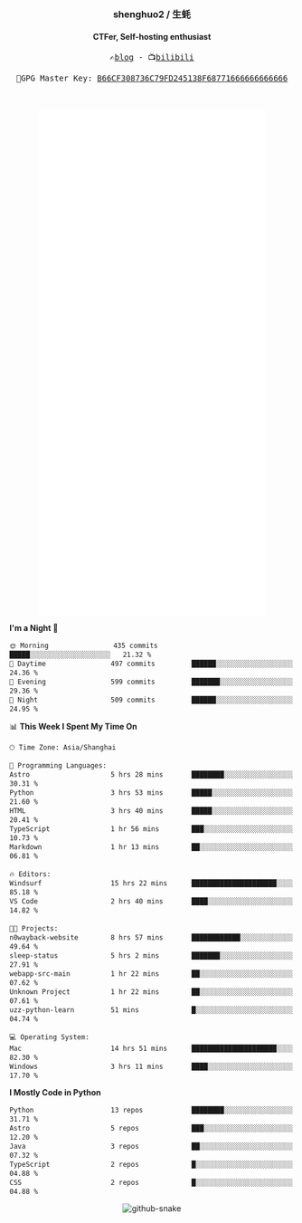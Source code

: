 <h3 align="center"> shenghuo2 / 生蚝 </h3>
<h4 align="center" >CTFer, Self-hosting enthusiast</h3>


<p align="center">
  <samp>
    ✍️<a href="https://blog.shenghuo2.top/">blog</a> -
    📺<a href="https://space.bilibili.com/85894935">bilibili</a>
  </samp>
</p>
<p align="center">
  <samp>
     🔐GPG Master Key: <a align="center" href="https://github.com/shenghuo2.gpg">B66CF308736C79FD245138F68771666666666666</a>
  </samp>
</p>
<br>
<p align="center">
  <a href="https://github.com/shenghuo2">
    <img width="400" align="top" src="https://github.com/shenghuo2/shenghuo2/blob/main/metrics.left.svg" />
  </a>
  <a href="https://github.com/shenghuo2">
    <img width="400" align="top" src="https://github.com/shenghuo2/shenghuo2/blob/main/metrics.right.svg" />
  </a>
</p>


<!--START_SECTION:waka-->
**I'm a Night 🦉** 

```text
🌞 Morning                435 commits         █████░░░░░░░░░░░░░░░░░░░░   21.32 % 
🌆 Daytime                497 commits         ██████░░░░░░░░░░░░░░░░░░░   24.36 % 
🌃 Evening                599 commits         ███████░░░░░░░░░░░░░░░░░░   29.36 % 
🌙 Night                  509 commits         ██████░░░░░░░░░░░░░░░░░░░   24.95 % 
```


📊 **This Week I Spent My Time On** 

```text
🕑︎ Time Zone: Asia/Shanghai

💬 Programming Languages: 
Astro                    5 hrs 28 mins       ████████░░░░░░░░░░░░░░░░░   30.31 % 
Python                   3 hrs 53 mins       █████░░░░░░░░░░░░░░░░░░░░   21.60 % 
HTML                     3 hrs 40 mins       █████░░░░░░░░░░░░░░░░░░░░   20.41 % 
TypeScript               1 hr 56 mins        ███░░░░░░░░░░░░░░░░░░░░░░   10.73 % 
Markdown                 1 hr 13 mins        ██░░░░░░░░░░░░░░░░░░░░░░░   06.81 % 

🔥 Editors: 
Windsurf                 15 hrs 22 mins      █████████████████████░░░░   85.18 % 
VS Code                  2 hrs 40 mins       ████░░░░░░░░░░░░░░░░░░░░░   14.82 % 

🐱‍💻 Projects: 
n0wayback-website        8 hrs 57 mins       ████████████░░░░░░░░░░░░░   49.64 % 
sleep-status             5 hrs 2 mins        ███████░░░░░░░░░░░░░░░░░░   27.91 % 
webapp-src-main          1 hr 22 mins        ██░░░░░░░░░░░░░░░░░░░░░░░   07.62 % 
Unknown Project          1 hr 22 mins        ██░░░░░░░░░░░░░░░░░░░░░░░   07.61 % 
uzz-python-learn         51 mins             █░░░░░░░░░░░░░░░░░░░░░░░░   04.74 % 

💻 Operating System: 
Mac                      14 hrs 51 mins      █████████████████████░░░░   82.30 % 
Windows                  3 hrs 11 mins       ████░░░░░░░░░░░░░░░░░░░░░   17.70 % 
```

**I Mostly Code in Python** 

```text
Python                   13 repos            ████████░░░░░░░░░░░░░░░░░   31.71 % 
Astro                    5 repos             ███░░░░░░░░░░░░░░░░░░░░░░   12.20 % 
Java                     3 repos             ██░░░░░░░░░░░░░░░░░░░░░░░   07.32 % 
TypeScript               2 repos             █░░░░░░░░░░░░░░░░░░░░░░░░   04.88 % 
CSS                      2 repos             █░░░░░░░░░░░░░░░░░░░░░░░░   04.88 % 
```




<!--END_SECTION:waka-->


<div align="center">
  <picture>
    <source media="(prefers-color-scheme: dark)" srcset="https://gist.githubusercontent.com/shenghuo2/bfce20b14ab0484cef03bae6e60e0b3a/raw/github-snake-dark.svg" />
    <source media="(prefers-color-scheme: light)" srcset="https://gist.githubusercontent.com/shenghuo2/bfce20b14ab0484cef03bae6e60e0b3a/raw/github-snake.svg" />
    <img alt="github-snake" src="https://gist.githubusercontent.com/shenghuo2/bfce20b14ab0484cef03bae6e60e0b3a/raw/github-snake.svg" />
  </picture>
</div>

<!--
**shenghuo2/shenghuo2** is a ✨ _special_ ✨ repository because its `README.md` (this file) appears on your GitHub profile.

Here are some ideas to get you started:

- 🔭 I’m currently working on ...
- 🌱 I’m currently learning ...
- 👯 I’m looking to collaborate on ...
- 🤔 I’m looking for help with ...
- 💬 Ask me about ...
- 📫 How to reach me: ...
- 😄 Pronouns: ...
- ⚡ Fun fact: ...
-->
